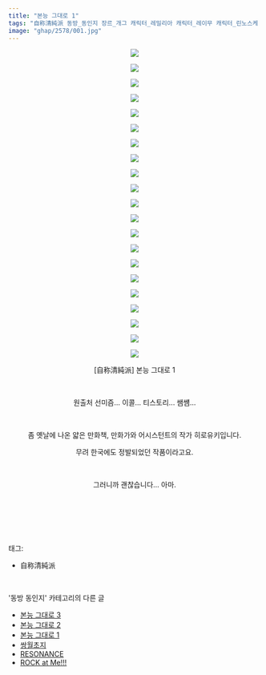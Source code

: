 ```yaml
---
title: "본능 그대로 1"
tags: "自称清純派 동방_동인지 장르_개그 캐릭터_레밀리아 캐릭터_레이무 캐릭터_린노스케 캐릭터_요우무"
image: "ghap/2578/001.jpg"
---
```

<div class="article">
<p style="text-align: center; clear: none; float: none;"><img src="{{ site.nasurl }}/ghap/2578/001.jpg"/></p>
<p style="text-align: center; clear: none; float: none;"><img src="{{ site.nasurl }}/ghap/2578/002.jpg"/></p>
<p style="text-align: center; clear: none; float: none;"><img src="{{ site.nasurl }}/ghap/2578/003.jpg"/></p>
<p style="text-align: center; clear: none; float: none;"><img src="{{ site.nasurl }}/ghap/2578/004.jpg"/></p>
<p style="text-align: center; clear: none; float: none;"><img src="{{ site.nasurl }}/ghap/2578/005.jpg"/></p>
<p style="text-align: center; clear: none; float: none;"><img src="{{ site.nasurl }}/ghap/2578/006.jpg"/></p>
<p style="text-align: center; clear: none; float: none;"><img src="{{ site.nasurl }}/ghap/2578/007.jpg"/></p>
<p style="text-align: center; clear: none; float: none;"><img src="{{ site.nasurl }}/ghap/2578/008.jpg"/></p>
<p style="text-align: center; clear: none; float: none;"><img src="{{ site.nasurl }}/ghap/2578/009.jpg"/></p>
<p style="text-align: center; clear: none; float: none;"><img src="{{ site.nasurl }}/ghap/2578/010.jpg"/></p>
<p style="text-align: center; clear: none; float: none;"><img src="{{ site.nasurl }}/ghap/2578/011.jpg"/></p>
<p style="text-align: center; clear: none; float: none;"><img src="{{ site.nasurl }}/ghap/2578/012.jpg"/></p>
<p style="text-align: center; clear: none; float: none;"><img src="{{ site.nasurl }}/ghap/2578/013.jpg"/></p>
<p style="text-align: center; clear: none; float: none;"><img src="{{ site.nasurl }}/ghap/2578/014.jpg"/></p>
<p style="text-align: center; clear: none; float: none;"><img src="{{ site.nasurl }}/ghap/2578/015.jpg"/></p>
<p style="text-align: center; clear: none; float: none;"><img src="{{ site.nasurl }}/ghap/2578/016.jpg"/></p>
<p style="text-align: center; clear: none; float: none;"><img src="{{ site.nasurl }}/ghap/2578/017.jpg"/></p>
<p style="text-align: center; clear: none; float: none;"><img src="{{ site.nasurl }}/ghap/2578/018.jpg"/></p>
<p style="text-align: center; clear: none; float: none;"><img src="{{ site.nasurl }}/ghap/2578/019.jpg"/></p>
<p style="text-align: center; clear: none; float: none;"><img src="{{ site.nasurl }}/ghap/2578/020.jpg"/></p>
<p style="text-align: center; clear: none; float: none;"><img src="{{ site.nasurl }}/ghap/2578/021.jpg"/></p>
<p style="text-align: center; clear: none; float: none;">[自称清純派] 본능 그대로 1</p>
<p style="text-align: center; clear: none; float: none;"><br/></p>
<p style="text-align: center; clear: none; float: none;">원출처 선미즘... 이콜... 티스토리... 쌤썜...</p>
<p style="text-align: center; clear: none; float: none;"><br/></p>
<p style="text-align: center; clear: none; float: none;">좀 옛날에 나온 얇은 만화책, 만화가와 어시스턴트의 작가 히로유키입니다.</p>
<p style="text-align: center; clear: none; float: none;">무려 한국에도 정발되었던 작품이라고요.</p>
<p style="text-align: center; clear: none; float: none;"><br/></p>
<p style="text-align: center; clear: none; float: none;">그러니까 괜찮습니다... 아마.</p>
<p><br/></p>
<p><br/></p>
</div><br/>
<div class="tagTrail">
<p>태그: </p>
<ul>
<li>自称清純派</li>
</ul>
</div><br/>
<div class="another">
<p>'동방 동인지' 카테고리의 다른 글</p>
<ul>
<li><a href="/2016-10-14-ghap_2580">본능 그대로 3</a></li>
<li><a href="/2016-10-14-ghap_2579">본능 그대로 2</a></li>
<li><a href="/2016-10-14-ghap_2578">본능 그대로 1</a></li>
<li><a href="/2016-10-14-ghap_2577">쌍월초지</a></li>
<li><a href="/2016-10-14-ghap_2575">RESONANCE</a></li>
<li><a href="/2016-10-14-ghap_2574">ROCK at Me!!!</a></li>
</ul>
</div><br/>
<div class="cb_module cb_fluid">
<div class="cb_wrt cb_profile">
</div><!-- commentList close -->
</div><br/>
